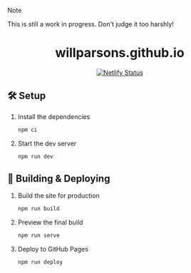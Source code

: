 > [!NOTE]  
> This is still a work in progress. Don't judge it too harshly!

<h1 align="center">
  willparsons.github.io
</h1>
<div align="center">
  <a href="https://github.com/willparsons/willparsons.github.io/actions/workflows/pages/pages-build-deployment" target="_blank">
    <img src="https://github.com/willparsons/willparsons.github.io/actions/workflows/pages/pages-build-deployment/badge.svg?branch=gh-pages" alt="Netlify Status" />
  </a>
</div>


## 🛠 Setup

1. Install the dependencies

   ```sh
   npm ci
   ```


2. Start the dev server

   ```sh
   npm run dev
   ```

## 🚀 Building & Deploying

1. Build the site for production

   ```sh
   npm run build
   ```

2. Preview the final build

   ```sh
   npm run serve
   ```

3. Deploy to GitHub Pages

    ```sh
    npm run deploy
    ```
